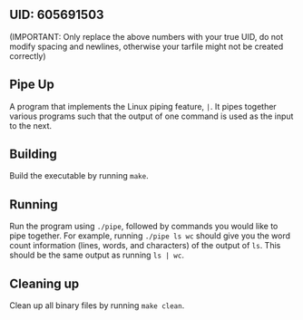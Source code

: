 ## UID: 605691503
(IMPORTANT: Only replace the above numbers with your true UID, do not modify spacing and newlines, otherwise your tarfile might not be created correctly)

## Pipe Up

A program that implements the Linux piping feature, ```|```. It pipes together various programs such that the output of one command is used as the input to the next.


## Building

Build the executable by running ```make```.

## Running

Run the program using ```./pipe```, followed by commands you would like to pipe together. For example, running ```./pipe ls wc``` should give you the word count information (lines, words, and characters) of the output of ```ls```. This should be the same output as running ```ls | wc```.

## Cleaning up

Clean up all binary files by running ```make clean```.
